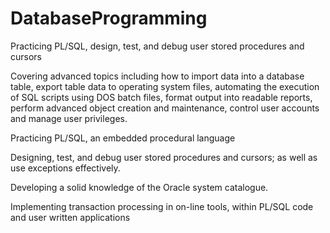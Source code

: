 # DatabaseProgramming
 Practicing PL/SQL, design, test, and debug user stored procedures and cursors

Covering advanced topics including how to import data into a database table, export table data to operating system files, automating the execution of SQL scripts using DOS batch files, format output into readable reports, perform advanced object creation and maintenance, control user accounts and manage user privileges.

Practicing PL/SQL, an embedded procedural language

Designing, test, and debug user stored procedures and cursors; as well as use exceptions effectively.

Developing a solid knowledge of the Oracle system catalogue.

Implementing transaction processing in on-line tools, within PL/SQL code and user written applications
